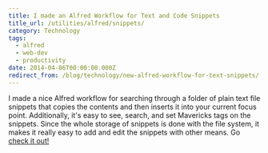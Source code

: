 ```yaml
---
title: I made an Alfred Workflow for Text and Code Snippets
title_url: /utilities/alfred/snippets/
category: Technology
tags:
  - alfred
  - web-dev
  - productivity
date: 2014-04-06T00:00:00.000Z
redirect_from: /blog/technology/new-alfred-workflow-for-text-snippets/
---
```

I made a nice Alfred workflow for searching through a folder of plain text file snippets that copies the contents and then inserts it into your current focus point. Additionally, it's easy to see, search, and set Mavericks tags on the snippets. Since the whole storage of snippets is done with the file system, it makes it really easy to add and edit the snippets with other means. Go [check it out!](/utilities/alfred/snippets/)

